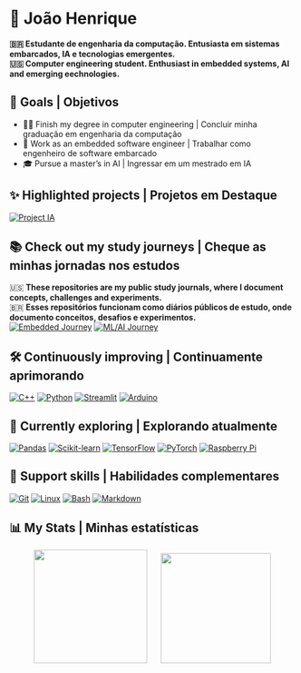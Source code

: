 # 👋 João Henrique
**🇧🇷 Estudante de engenharia da computação. Entusiasta em sistemas embarcados, IA e tecnologias emergentes.**  
**🇺🇸 Computer engineering student. Enthusiast in embedded systems, AI and emerging eechnologies.**

## 🎯 Goals | Objetivos
* 👨‍🎓 Finish my degree in computer engineering | Concluir minha graduação em engenharia da computação  
* 💼 Work as an embedded software engineer | Trabalhar como engenheiro de software embarcado  
* 🎓 Pursue a master’s in AI | Ingressar em um mestrado em IA

## ✨ Highlighted projects | Projetos em Destaque
[![Project IA](https://github-readme-stats.vercel.app/api/pin/?username=joaohgp-dev&repo=IA-simples-pizza&theme=gotham&hide_border=true)](https://github.com/joaohgp-dev/IA-simples-pizza)

## 📚 Check out my study journeys | Cheque as minhas jornadas nos estudos
🇺🇸 **These repositories are my public study journals, where I document concepts, challenges and experiments.**  
🇧🇷 **Esses repositórios funcionam como diários públicos de estudo, onde documento conceitos, desafios e experimentos.**  
[![Embedded Journey](https://github-readme-stats.vercel.app/api/pin/?username=joaohgp-dev&repo=embedded-journey&description_lines_count=3&theme=gotham&hide_border=true)](https://github.com/joaohgp-dev/embedded-journey)
[![ML/AI Journey](https://github-readme-stats.vercel.app/api/pin/?username=joaohgp-dev&repo=ml-ai-journey&description_lines_count=3&theme=gotham&hide_border=true)](https://github.com/joaohgp-dev/ml-ai-journey)


## 🛠️ Continuously improving | Continuamente aprimorando
[![C++](https://img.shields.io/badge/C%2B%2B-00599C?style=for-the-badge&logo=c%2B%2B&logoColor=white)](https://github.com/Aveek-Saha/GitHub-Profile-Badges)
[![Python](https://img.shields.io/badge/Python-3776AB.svg?style=for-the-badge&logo=Python&logoColor=white)](https://github.com/Aveek-Saha/GitHub-Profile-Badges)
[![Streamlit](https://img.shields.io/badge/Streamlit-%23FE4B4B.svg?style=for-the-badge&logo=streamlit&logoColor=white)](https://github.com/Ileriayo/markdown-badges)
[![Arduino](https://img.shields.io/badge/Arduino-00878F.svg?style=for-the-badge&logo=Arduino&logoColor=white)](https://github.com/Aveek-Saha/GitHub-Profile-Badges)

## 🔭 Currently exploring | Explorando atualmente
[![Pandas](https://img.shields.io/badge/pandas-150458.svg?style=for-the-badge&logo=pandas&logoColor=white)](https://github.com/Aveek-Saha/GitHub-Profile-Badges)
[![Scikit-learn](https://img.shields.io/badge/Scikit--learn-F7931E.svg?style=for-the-badge&logo=scikit-learn&logoColor=white)](https://github.com/Aveek-Saha/GitHub-Profile-Badges)
[![TensorFlow](https://img.shields.io/badge/TensorFlow-FF6F00.svg?style=for-the-badge&logo=TensorFlow&logoColor=white)](https://github.com/Aveek-Saha/GitHub-Profile-Badges)
[![PyTorch](https://img.shields.io/badge/PyTorch-EE4C2C.svg?style=for-the-badge&logo=PyTorch&logoColor=white)](https://github.com/Aveek-Saha/GitHub-Profile-Badges)
[![Raspberry Pi](https://img.shields.io/badge/Raspberry%20Pi-A22846.svg?style=for-the-badge&logo=Raspberry-Pi&logoColor=white)](https://github.com/Aveek-Saha/GitHub-Profile-Badges)

## 🧰 Support skills | Habilidades complementares
[![Git](https://img.shields.io/badge/Git-F05032.svg?style=for-the-badge&logo=Git&logoColor=white)](https://github.com/Aveek-Saha/GitHub-Profile-Badges)
[![Linux](https://img.shields.io/badge/Linux-FCC624.svg?style=for-the-badge&logo=Linux&logoColor=black)](https://github.com/Aveek-Saha/GitHub-Profile-Badges)
[![Bash](https://img.shields.io/badge/GNU%20Bash-4EAA25.svg?style=for-the-badge&logo=GNU-Bash&logoColor=white)](https://github.com/Aveek-Saha/GitHub-Profile-Badges)
[![Markdown](https://img.shields.io/badge/Markdown-000000.svg?style=for-the-badge&logo=Markdown&logoColor=white)](https://github.com/Aveek-Saha/GitHub-Profile-Badges)

## 📊 My Stats | Minhas estatísticas

<div align=center>
    <img height=200 src="https://github-readme-stats.vercel.app/api?username=joaohgp-dev&theme=gotham&hide_border=true" />
    &nbsp;&nbsp;&nbsp;&nbsp;
    <img height=194 src="https://github-readme-stats.vercel.app/api/top-langs?username=joaohgp-dev&theme=gotham&hide_border=true&langs_count=8&card_width=320" />
</div>
